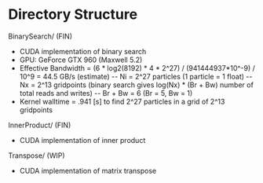 # Directory Structure
BinarySearch/ (FIN)
- CUDA implementation of binary search
- GPU: GeForce GTX 960 (Maxwell 5.2)
- Effective Bandwidth = (6 * log2(8192) * 4 * 2^27) / (941444937*10^-9) / 10^9 = 44.5 GB/s (estimate)
-- Ni = 2^27 particles (1 particle = 1 float)
-- Nx = 2^13 gridpoints (binary search gives log(Nx) * (Br + Bw) number of total reads and writes)
-- Br + Bw = 6 (Br = 5, Bw = 1)
- Kernel walltime = .941 [s] to find 2^27 particles in a grid of 2^13 gridpoints

InnerProduct/ (FIN)
- CUDA implementation of inner product

Transpose/ (WIP)
- CUDA implementation of matrix transpose 